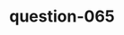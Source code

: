 ---
layout: question
title: question-065
number: 065
question: Other than letters, name something people get in the mail.
answer1: Junk mail/ads | 24
answer2: Magazines | 22
answer3: Bills | 17
answer4: Packages | 14
answer5: Postcards | 5
answer6: Checks | 4
answer7:
answer8:
answer9:
answer10:
---